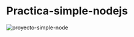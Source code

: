# Practica-simple-nodejs

![proyecto-simple-node](https://user-images.githubusercontent.com/54085516/80319092-d7395580-880e-11ea-9019-c8dfbcbb35bc.gif)
